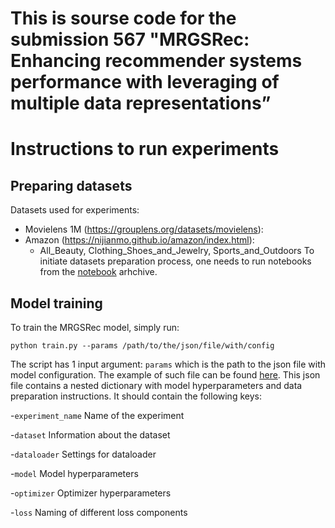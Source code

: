 # This is sourse code for the submission 567 "MRGSRec: Enhancing recommender systems performance with leveraging of multiple data representations”
# Instructions to run experiments

## Preparing datasets
Datasets used for experiments:
- Movielens 1M (https://grouplens.org/datasets/movielens):
- Amazon (https://nijianmo.github.io/amazon/index.html):
  - All_Beauty, Clothing_Shoes_and_Jewelry, Sports_and_Outdoors
 To initiate datasets preparation process, one needs to run notebooks from the [notebook](./notebooks) arhchive.

## Model training
To train the MRGSRec model, simply run:
```shell
python train.py --params /path/to/the/json/file/with/config
```
The script has 1 input argument: `params` which is the path to the json file with model configuration. The example of such file can be found [here](./configs/mrgsrec_train_config.json). This json file contains a nested dictionary with model hyperparameters and data preparation instructions. It should contain the following keys:

-`experiment_name` Name of the experiment

-`dataset` Information about the dataset

-`dataloader` Settings for dataloader

-`model` Model hyperparameters

-`optimizer` Optimizer hyperparameters

-`loss` Naming of different loss components
